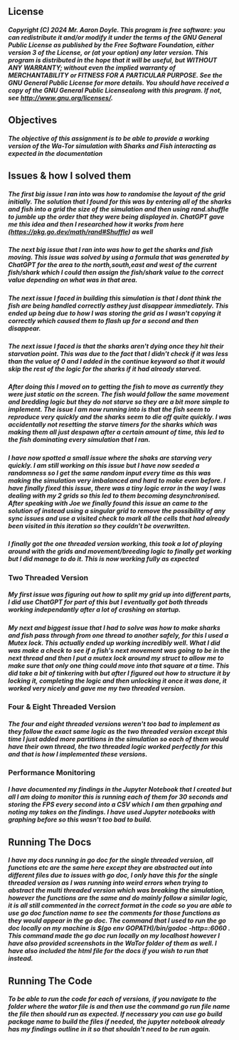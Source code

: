 ## License 
##### Copyright (C) 2024 Mr. Aaron Doyle. This program is free software: you can redistribute it and/or modify it under the terms of the GNU General Public License as published by the Free Software Foundation, either version 3 of the License, or (at your option) any later version. This program is distributed in the hope that it will be useful, but WITHOUT ANY WARRANTY; without even the implied warranty of MERCHANTABILITY or FITNESS FOR A PARTICULAR PURPOSE.  See the GNU General Public License for more details. You should have received a copy of the GNU General Public Licensealong with this program.  If not, see <http://www.gnu.org/licenses/>.

## Objectives
##### The objective of this assignment is to be able to provide a working version of the Wa-Tor simulation with Sharks and Fish interacting as expected in the documentation

## Issues & how I solved them
##### The first big issue I ran into was how to randomise the layout of the grid initially. The solution that I found for this was by entering all of the sharks and fish into a grid the size of the simulation and then using rand.shuffle to jumble up the order that they were being displayed in. ChatGPT gave me this idea and then I researched how it works from here (https://pkg.go.dev/math/rand#Shuffle) as well

##### The next big issue that I ran into was how to get the sharks and fish moving. This issue was solved by using a formula that was generated by ChatGPT for the area to the north,south,east and west of the current fish/shark which I could then assign the fish/shark value to the correct value depending on what was in that area.

##### The next issue I faced in building this simulation is that I dont think the fish are being handled correctly asthey just disappear immediately. This ended up being due to how I was storing the grid as I wasn't copying it correctly which caused them to flash up for a second and then disappear.

##### The next issue I faced is that the sharks aren't dying once they hit their starvation point. This was due to the fact that I didn't check if it was less than the value of 0 and I added in the continue keyword so that it would skip the rest of the logic for the sharks if it had already starved.

##### After doing this I moved on to getting the fish to move as currently they were just static on the screen. The fish would follow the same movement and bredding logic but they do not starve so they are a bit more simple to implement. The issue I am now running into is that the fish seem to reproduce very quickly and the sharks seem to die off quite quickly. I was accidentally not resetting the starve timers for the sharks which was making them all just despawn after a certain amount of time, this led to the fish dominating every simulation that I ran.

##### I have now spotted a small issue where the shaks are starving very quickly. I am still working on this issue but I have now seeded a randomness so I get the same random input every time as this was making the simulation very imbalanced and hard to make even before. I have finally fixed this issue, there was a tiny logic error in the way I was dealing with my 2 grids so this led to them becoming desynchronised. After speaking with Joe we finally found this issue an came to the solution of instead using a singular grid to remove the possibility of any sync issues and use a visited check to mark all the cells that had already been visited in this iteration so they couldn't be overwritten.

##### I finally got the one threaded version working, this took a lot of playing around with the grids and movement/breeding logic to finally get working but I did manage to do it. This is now working fully as expected

### Two Threaded Version

##### My first issue was figuring out how to split my grid up into different parts, I did use ChatGPT for part of this but I eventually got both threads working independantly after a lot of crashing on startup. 

##### My next and biggest issue that I had to solve was how to make sharks and fish pass through from one thread to another safely, for this I used a Mutex lock. This actually ended up working incredibly well. What I did was make a check to see if a fish's next movement was going to be in the next thread and then I put a mutex lock around my struct to allow me to make sure that only one thing could move into that square at a time. This did take a bit of tinkering with but after I figured out how to structure it by locking it, completing the logic and then unlocking it once it was done, it worked very nicely and gave me my two threaded version.

### Four & Eight Threaded Version

##### The four and eight threaded versions weren't too bad to implement as they follow the exact same logic as the two threaded version except this time I just added more partitions in the simulation so each of them would have their own thread, the two threaded logic worked perfectly for this and that is how I implemented these versions.

### Performance Monitoring

##### I have documented my findings in the Jupyter Notebook that I created but all I am doing to monitor this is running each of them for 30 seconds and storing the FPS every second into a CSV which I am then grpahing and noting my takes on the findings. I have used Jupyter notebooks with graphing before so this wasn't too bad to build.


## Running The Docs

##### I have my docs running in go doc for the single threaded version, all functions etc are the same here except they are abstracted out into different files due to issues with go doc, I only have this for the single threaded version as I was running into weird errors when trying to abstract the multi threaded version which was breaking the simulation, however the functions are the same and do mainly follow a similar logic, it is all still commented in the correct format in the code so you are able to use go doc *function name* to see the comments for those functions as they would appear in the go doc. The command that I used to run the go doc locally on my machine is $(go env GOPATH)/bin/godoc -http=:6060 . This command made the go doc run locally on my localhost however I have also provided screenshots in the WaTor folder of them as well. I have also included the html file for the docs if you wish to run that instead.

## Running The Code

##### To be able to run the code for each of versions, if you navigate to the folder where the wator file is and then use the command go run *file name* the file then should run as expected. If necessary you can use go build *package name* to build the files if needed, the jupyter notebook already has my findings outline in it so that shouldn't need to be run again.